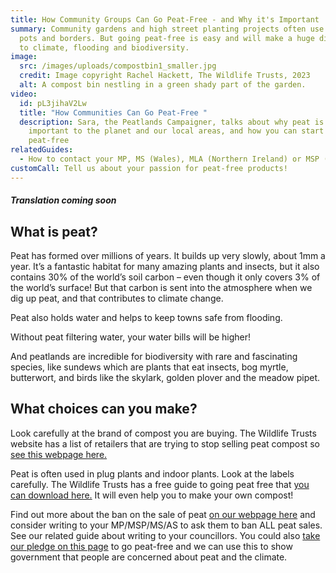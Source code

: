 ```yaml
---
title: How Community Groups Can Go Peat-Free - and Why it's Important
summary: Community gardens and high street planting projects often use peat in
  pots and borders. But going peat-free is easy and will make a huge difference
  to climate, flooding and biodiversity.
image:
  src: /images/uploads/compostbin1_smaller.jpg
  credit: Image copyright Rachel Hackett, The Wildlife Trusts, 2023
  alt: A compost bin nestling in a green shady part of the garden.
video:
  id: pL3jihaV2Lw
  title: "How Communities Can Go Peat-Free "
  description: Sara, the Peatlands Campaigner, talks about why peat is so
    important to the planet and our local areas, and how you can start to go
    peat-free
relatedGuides:
  - How to contact your MP, MS (Wales), MLA (Northern Ireland) or MSP (Scotland)
customCall: Tell us about your passion for peat-free products!
---
```

#### *T﻿ranslation coming soon*

## What is peat?

Peat has formed over millions of years. It builds up very slowly, about 1mm a year. It’s a fantastic habitat for many amazing plants and insects, but it also contains 30% of the world’s soil carbon – even though it only covers 3% of the world’s surface! But that carbon is sent into the atmosphere when we dig up peat, and that contributes to climate change. 

Peat also holds water and helps to keep towns safe from flooding. 

Without peat filtering water, your water bills will be higher!

And peatlands are incredible for biodiversity with rare and fascinating species, like sundews which are plants that eat insects, bog myrtle, butterwort, and birds like the skylark, golden plover and the meadow pipet.

## What choices can you make?

Look carefully at the brand of compost you are buying. The Wildlife Trusts website has a list of retailers that are trying to stop selling peat compost so [see this webpage here.](https://www.wildlifetrusts.org/actions/how-go-peat-free) 

Peat is often used in plug plants and indoor plants. Look at the labels carefully. 
The Wildlife Trusts has a free guide to going peat free that [you can download here.](https://www.wildlifetrusts.org/download-our-guide-going-peat-free) It will even help you to make your own compost!

Find out more about the ban on the sale of peat [on our webpage here](https://www.wildlifetrusts.org/news/peat-banned-2024) and consider writing to your MP/MSP/MS/AS to ask them to ban ALL peat sales. See our related guide about writing to your councillors. You could also [take our pledge on this page](https://www.wildlifetrusts.org/pledge-peat-free) to go peat-free and we can use this to show government that people are concerned about peat and the climate.